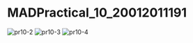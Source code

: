 # MADPractical_10_20012011191
![pr10-2](https://user-images.githubusercontent.com/110656428/202994630-5ac5748c-7f6e-4706-9933-d7f28f076c9e.jpeg)
![pr10-3](https://user-images.githubusercontent.com/110656428/202994641-c7f21ac7-643a-40ac-aeb7-e2859600697f.jpeg)
![pr10-4](https://user-images.githubusercontent.com/110656428/202994650-2e2092b9-da71-41fa-a8be-0588c3a1808c.jpeg)
